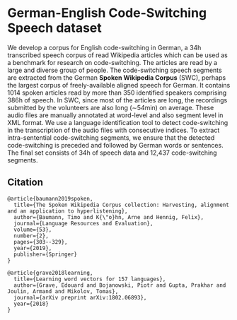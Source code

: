
# German-English Code-Switching Speech dataset
We develop a corpus for English code-switching in German, a 34h transcribed speech corpus of read Wikipedia articles which can be used as a benchmark for research on code-switching.  The articles are read by a large and diverse group of people. The code-switching speech segments are extracted from the German **Spoken Wikipedia Corpus** (SWC), perhaps the largest corpus of freely-available aligned speech for German.  It contains 1014 spoken articles read by more than 350 identified speakers comprising 386h of speech. 
In SWC, since most of the articles are long, the recordings submitted by the volunteers are also long (∼54min) on average.  These audio files are manually annotated at word-level and also segment level in XML format.  We use a language identification tool to detect code-switching in the transcription of the audio files with consecutive indices. To extract intra-sentential code-switching segments, we ensure that the detected code-switching is preceded and followed by German words or sentences. The final set consists of 34h of speech data and 12,437 code-switching segments. 

## Citation
```
@article{baumann2019spoken,
  title={The Spoken Wikipedia Corpus collection: Harvesting, alignment and an application to hyperlistening},
  author={Baumann, Timo and K{\"o}hn, Arne and Hennig, Felix},
  journal={Language Resources and Evaluation},
  volume={53},
  number={2},
  pages={303--329},
  year={2019},
  publisher={Springer}
}

@article{grave2018learning,
  title={Learning word vectors for 157 languages},
  author={Grave, Edouard and Bojanowski, Piotr and Gupta, Prakhar and Joulin, Armand and Mikolov, Tomas},
  journal={arXiv preprint arXiv:1802.06893},
  year={2018}
}
```
